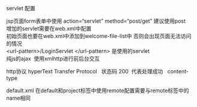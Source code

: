 servlet  配置 <br/>

jsp页面form表单中使用  action=“servlet” method=“post/get”  建议使用post   <br/>
增加的servlet需要在web.xml中配置 <br/>
初始页面也要在web.xml中添加到welcome-file-list中  否则会出现页面无法访问的情况<br/>
 \<url-pattern>/LoginServlet \</url-pattern>  是使用的servlet<br/>
纯js的ajax  使用xmlhttp进行前后台交互  <br/>

http协议 hyperText Transfer Protocol   状态码 200  代表处理成功   content-type<br/>



default.xml 在default和project标签中使用remote配置需要与remote标签中的name相同
